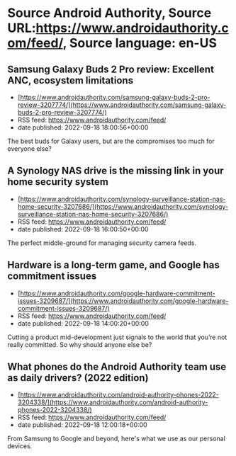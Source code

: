 # Source Android Authority, Source URL:https://www.androidauthority.com/feed/, Source language: en-US

## Samsung Galaxy Buds 2 Pro review: Excellent ANC, ecosystem limitations
 - [https://www.androidauthority.com/samsung-galaxy-buds-2-pro-review-3207774/](https://www.androidauthority.com/samsung-galaxy-buds-2-pro-review-3207774/)
 - RSS feed: https://www.androidauthority.com/feed/
 - date published: 2022-09-18 18:00:56+00:00

The best buds for Galaxy users, but are the compromises too much for everyone else?

## A Synology NAS drive is the missing link in your home security system
 - [https://www.androidauthority.com/synology-surveillance-station-nas-home-security-3207686/](https://www.androidauthority.com/synology-surveillance-station-nas-home-security-3207686/)
 - RSS feed: https://www.androidauthority.com/feed/
 - date published: 2022-09-18 16:00:50+00:00

The perfect middle-ground for managing security camera feeds.

## Hardware is a long-term game, and Google has commitment issues
 - [https://www.androidauthority.com/google-hardware-commitment-issues-3209687/](https://www.androidauthority.com/google-hardware-commitment-issues-3209687/)
 - RSS feed: https://www.androidauthority.com/feed/
 - date published: 2022-09-18 14:00:20+00:00

Cutting a product mid-development just signals to the world that you’re not really committed. So why should anyone else be?

## What phones do the Android Authority team use as daily drivers? (2022 edition)
 - [https://www.androidauthority.com/android-authority-phones-2022-3204338/](https://www.androidauthority.com/android-authority-phones-2022-3204338/)
 - RSS feed: https://www.androidauthority.com/feed/
 - date published: 2022-09-18 12:00:18+00:00

From Samsung to Google and beyond, here's what we use as our personal devices.
